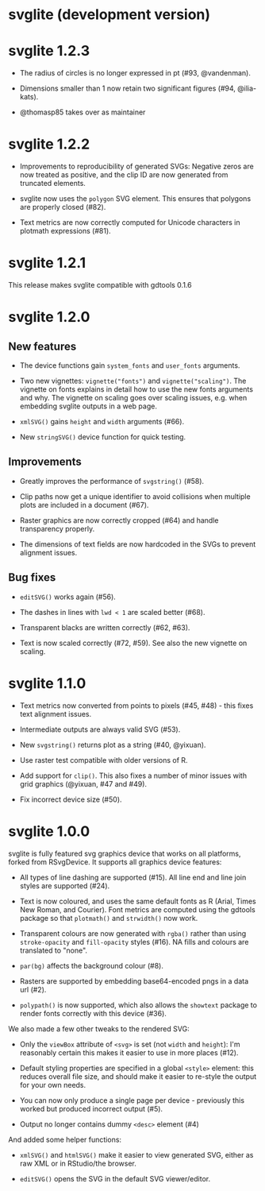 # svglite (development version)

# svglite 1.2.3

* The radius of circles is no longer expressed in pt (#93, @vandenman).

* Dimensions smaller than 1 now retain two significant figures (#94, @ilia-kats).

* @thomasp85 takes over as maintainer


# svglite 1.2.2

* Improvements to reproducibility of generated SVGs: Negative zeros
  are now treated as positive, and the clip ID are now generated from
  truncated elements.

* svglite now uses the `polygon` SVG element. This ensures that
  polygons are properly closed (#82).

* Text metrics are now correctly computed for Unicode characters in
  plotmath expressions (#81).


# svglite 1.2.1

This release makes svglite compatible with gdtools 0.1.6


# svglite 1.2.0

## New features

* The device functions gain `system_fonts` and `user_fonts`
  arguments.

* Two new vignettes: `vignette("fonts")` and `vignette("scaling")`.
  The vignette on fonts explains in detail how to use the new fonts
  arguments and why. The vignette on scaling goes over scaling issues,
  e.g. when embedding svglite outputs in a web page.

* `xmlSVG()` gains `height` and `width` arguments (#66).

* New `stringSVG()` device function for quick testing.


## Improvements

* Greatly improves the performance of `svgstring()` (#58).

* Clip paths now get a unique identifier to avoid collisions when
  multiple plots are included in a document (#67).

* Raster graphics are now correctly cropped (#64) and handle
  transparency properly.

* The dimensions of text fields are now hardcoded in the SVGs to
  prevent alignment issues.


## Bug fixes

* `editSVG()` works again (#56).

* The dashes in lines with `lwd < 1` are scaled better (#68).

* Transparent blacks are written correctly (#62, #63).

* Text is now scaled correctly (#72, #59). See also the new vignette
  on scaling.


# svglite 1.1.0

* Text metrics now converted from points to pixels (#45, #48) - this
  fixes text alignment issues.

* Intermediate outputs are always valid SVG (#53).

* New `svgstring()` returns plot as a string (#40, @yixuan).

* Use raster test compatible with older versions of R.

* Add support for `clip()`. This also fixes a number of minor issues with
  grid graphics (@yixuan, #47 and #49).

* Fix incorrect device size (#50).

# svglite 1.0.0

svglite is fully featured svg graphics device that works on all platforms, forked from RSvgDevice. It supports all graphics device features:

* All types of line dashing are supported (#15). All line end and line join 
  styles are supported (#24).

* Text is now coloured, and uses the same default fonts as R (Arial, 
  Times New Roman, and Courier). Font metrics are computed using the 
  gdtools package so that `plotmath()` and `strwidth()` now work.

* Transparent colours are now generated with `rgba()` rather than using 
  `stroke-opacity` and `fill-opacity` styles (#16). NA fills and colours are 
  translated to "none".

* `par(bg)` affects the background colour (#8).

* Rasters are supported by embedding base64-encoded pngs in a data url (#2).

* `polypath()` is now supported, which also allows the `showtext` package to 
  render fonts correctly with this device (#36).

We also made a few other tweaks to the rendered SVG:

* Only the `viewBox` attribute of `<svg>` is set (not `width` and `height`):
  I'm reasonably certain this makes it easier to use in more places (#12).

* Default styling properties are specified in a global `<style>` element:
  this reduces overall file size, and should make it easier to re-style
  the output for your own needs.

* You can now only produce a single page per device - previously this worked
  but produced incorrect output (#5).

* Output no longer contains dummy `<desc>` element (#4)

And added some helper functions:

* `xmlSVG()` and `htmlSVG()` make it easier to view generated SVG, either as 
  raw XML or in RStudio/the browser. 
  
* `editSVG()` opens the SVG in the default SVG viewer/editor.

